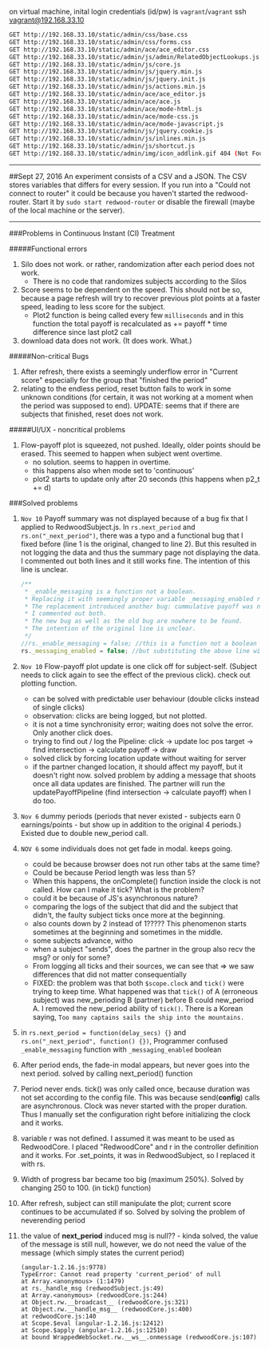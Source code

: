 on virtual machine, inital login credentials (id/pw) is `vagrant`/`vagrant`
ssh vagrant@192.168.33.10

```sh
GET http://192.168.33.10/static/admin/css/base.css                     
GET http://192.168.33.10/static/admin/css/forms.css                    (index):6
GET http://192.168.33.10/static/admin/ace/ace_editor.css               (index):15
GET http://192.168.33.10/static/admin/js/admin/RelatedObjectLookups.js (index):17
GET http://192.168.33.10/static/admin/js/core.js                       (index):16
GET http://192.168.33.10/static/admin/js/jquery.min.js                 (index):18
GET http://192.168.33.10/static/admin/js/jquery.init.js                (index):19
GET http://192.168.33.10/static/admin/js/actions.min.js                (index):20
GET http://192.168.33.10/static/admin/ace/ace_editor.js                (index):22
GET http://192.168.33.10/static/admin/ace/ace.js                       (index):21
GET http://192.168.33.10/static/admin/ace/mode-html.js                 (index):23
GET http://192.168.33.10/static/admin/ace/mode-css.js                  (index):24
GET http://192.168.33.10/static/admin/ace/mode-javascript.js           (index):25
GET http://192.168.33.10/static/admin/js/jquery.cookie.js              (index):29
GET http://192.168.33.10/static/admin/js/inlines.min.js                (index):26
GET http://192.168.33.10/static/admin/js/shortcut.js                   (index):30
GET http://192.168.33.10/static/admin/img/icon_addlink.gif 404 (Not Found) (index):240
```

---

##Sept 27, 2016
An experiment consists of a CSV and a JSON.
The CSV stores variables that differs for every session.
If you run into a "Could not connect to router" it could be because you haven't started the redwood-router.
Start it by `sudo start redwood-router` or disable the firewall (maybe of the local machine or the server).	

---

###Problems in Continuous Instant (CI) Treatment

#####Functional errors
1. Silo does not work. or rather, randomization after each period does not work.
	- There is no code that randomizes subjects according to the Silos
1. Score seems to be dependent on the speed. This should not be so, because a page refresh will try to recover previous plot points at a faster speed, leading to less score for the subject. 
	- Plot2 function is being called every few `milliseconds` and in this function the total payoff is recalculated as += payoff * time difference since last plot2 call
1. download data does not work. (It does work. What.)

#####Non-critical Bugs
1. After refresh, there exists a seemingly underflow error in "Current score" especially for the group that "finished the period"
1. relating to the endless period, reset button fails to work in some unknown conditions (for certain, it was not working at a moment when the period was supposed to end). UPDATE: seems that if there are subjects that finished, reset does not work.


#####UI/UX - noncritical problems
1. Flow-payoff plot is squeezed, not pushed. Ideally, older points should be erased. This seemed to happen when subject went overtime.
	- no solution. seems to happen in overtime.
	- this happens also when mode set to 'continuous'
	- plot2 starts to update only after 20 seconds (this happens when p2_t += d)

###Solved problems
1. `Nov 10` Payoff summary was not displayed because of a bug fix that I applied to RedwoodSubject.js. In `rs.next_period` and `rs.on("_next_period")`, there was a typo and a functional bug that I fixed before (line 1 is the original, changed to line 2). But this resulted in not logging the data and thus the summary page not displaying the data. I commented out both lines and it still works fine. The intention of this line is unclear.

	```js
	/**
	 * _enable_messaging is a function not a boolean. 
	 * Replacing it with seemingly proper variable _messaging_enabled removed one bug.
	 * The replacement introduced another bug: cummulative payoff was not logged properly.
	 * I commented out both.
	 * The new bug as well as the old bug are nowhere to be found.
	 * The intention of the original line is unclear.
	 */
	//rs._enable_messaging = false; //this is a function not a boolean
	rs._messaging_enabled = false; //but substituting the above line with this line doesn't do anything either, except that payoff is not logged
	```

1. `Nov 10` Flow-payoff plot update is one click off for subject-self. (Subject needs to click again to see the effect of the previous click). check out plotting function. 
	- can be solved with predictable user behaviour (double clicks instead of single clicks)
	- observation: clicks are being logged, but not plotted.
	- it is not a time synchronisity error; waiting does not solve the error. Only another click does.
	- trying to find out / log the Pipeline: click -> update loc pos target -> find intersection -> calculate payoff -> draw
	- solved click by forcing location update without waiting for server
	- if the partner changed location, it should affect my payoff, but it doesn't right now. solved problem by adding a message that shoots once all data updates are finished. The partner will run the updatePayoffPipeline (find intersection -> calculate payoff) when I do too.
1. `Nov 6` dummy periods (periods that never existed - subjects earn 0 earnings/points - but show up in addition to the original 4 periods.) Existed due to double new_period call.
1. `NOV 6` some individuals does not get fade in modal. keeps going. 
	- could be because browser does not run other tabs at the same time? 
	- Could be because Period length was less than 5? 
	- When this happens, the onComplete() function inside the clock is not called. How can I make it tick? What is the problem?
	- could it be because of JS's asynchronous nature?
	- comparing the logs of the subject that did and the subject that didn't, the faulty subject ticks once more at the beginning.
	- also counts down by 2 instead of 1????? This phenomenon starts sometimes at the beginning and sometimes in the middle.
	- some subjects advance, witho
	- when a subject "sends", does the partner in the group also recv the msg? or only for some? 
	- From logging all ticks and their sources, we can see that  => we saw differences that did not matter consequentially
	- FIXED: the problem was that both `$scope.clock` and `tick()` were trying to keep time. What happened was that `tick()` of A (erroneous subject) was new_perioding B (partner) before B could new_period A. I removed the new_period ability of `tick()`. There is a Korean saying, `Too many captains sails the ship into the mountains.`
1. in `rs.next_period = function(delay_secs) {}` and `rs.on("_next_period", function() {})`, Programmer confused `_enable_messaging` function with `_messaging_enabled` boolean 
1. After period ends, the fade-in modal appears, but never goes into the next period. solved by calling next_period() function
1. Period never ends. tick() was only called once, because duration was not set according to the config file. This was because send(__config__) calls are asynchronous. Clock was never started with the proper duration. Thus I manually set the configuration right before initializing the clock and it works.
1. variable r was not defined. I assumed it was meant to be used as RedwoodCore. I placed "RedwoodCore" and r in the controller definition and it works. For .set_points, it was in RedwoodSubject, so I replaced it with rs.
1. Width of progress bar became too big (maximum 250%). Solved by changing 250 to 100. (in tick() function)
1. After refresh, subject can still manipulate the plot; current score continues to be accumulated if so. Solved by solving the problem of neverending period
1. the value of __next_period__ induced msg is null?? - kinda solved, the value of the message is still null, however, we do not need the value of the message (which simply states the current period)
	
	```
	(angular-1.2.16.js:9778) 
	TypeError: Cannot read property 'current_period' of null
    at Array.<anonymous> (1:1479)
    at rs._handle_msg (redwoodSubject.js:49)
    at Array.<anonymous> (redwoodCore.js:244)
    at Object.rw.__broadcast__ (redwoodCore.js:321)
    at Object.rw.__handle_msg__ (redwoodCore.js:400)
    at redwoodCore.js:140
    at Scope.$eval (angular-1.2.16.js:12412)
    at Scope.$apply (angular-1.2.16.js:12510)
    at bound WrappedWebSocket.rw.__ws__.onmessage (redwoodCore.js:107)
    ```
